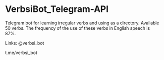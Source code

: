 # VerbsiBot_Telegram-API
Telegram bot for learning irregular verbs and using as a directory. Available 50 verbs. The frequency of the use of these verbs in English speech is 87%.

Links: @verbsi_bot

t.me/verbsi_bot

